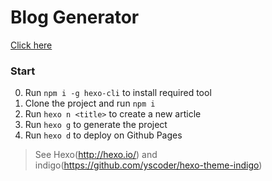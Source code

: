 # Blog Generator

[Click here](https://lougazen.github.io)

### Start

0. Run `npm i -g hexo-cli` to install required tool
1. Clone the project and run `npm i`
2. Run `hexo n <title>` to create a new article
3. Run `hexo g` to generate the project
4. Run `hexo d` to deploy on Github Pages

> See Hexo(http://hexo.io/) and indigo(https://github.com/yscoder/hexo-theme-indigo)
